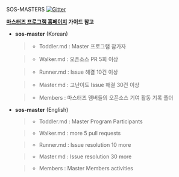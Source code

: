  
 
SOS-MASTERS  [![Gitter](https://badges.gitter.im/sos-masters/community.svg)](https://gitter.im/sos-masters/community?utm_source=badge&utm_medium=badge&utm_campaign=pr-badge)
 
 **[마스터즈 프로그램 홈페이지](https://opensource.samsung.com/community/master) 가이드 참고**
 
- **sos-master** (Korean) 
  
  >- Toddler.md : Master 프로그램 참가자 
 
  >- Walker.md : 오픈소스 PR 5회 이상
 
  >- Runner.md : Issue 해결 10건 이상
 
  >-  Master.md : 고난이도 Issue 해결 30건 이상
  
  >- Members : 마스터즈 멤버들의 오픈소스 기여 활동 기록 폴더
 
- **sos-master** (English)
 
  >- Toddler.md : Master Program Participants 
 
  >- Walker.md : more 5 pull requests 
 
  >- Runner.md : Issue resolution 10 more
 
  >- Master.md : Issue resolution  30 more
 
  >- Members : Master Members activities
 
 
